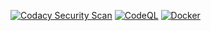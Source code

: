 [![Codacy Security Scan](https://github.com/mustangxu/spring-boot-admin-server-docker/actions/workflows/codacy.yml/badge.svg)](https://github.com/mustangxu/spring-boot-admin-server-docker/actions/workflows/codacy.yml)
[![CodeQL](https://github.com/mustangxu/spring-boot-admin-server-docker/actions/workflows/codeql-analysis.yml/badge.svg)](https://github.com/mustangxu/spring-boot-admin-server-docker/actions/workflows/codeql-analysis.yml)
[![Docker](https://github.com/mustangxu/spring-boot-admin-server-docker/actions/workflows/docker-publish.yml/badge.svg)](https://github.com/mustangxu/spring-boot-admin-server-docker/actions/workflows/docker-publish.yml)

